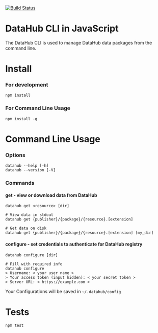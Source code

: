 [![Build Status](https://travis-ci.org/datopian/datahub-cli.svg?branch=master)](https://travis-ci.org/datopian/datahub-cli)

# DataHub CLI in JavaScript

The DataHub CLI is used to manage DataHub data packages from the command line.

# Install

### For development
```
npm install
```

### For Command Line Usage

```
npm install -g
```

# Command Line Usage

### Options

```
datahub --help [-h]
datahub --version [-V]
```

### Commands

#### get - view or download data from DataHub

```
datahub get <resource> [dir]

# View data in stdout
datahub get {publisher}/{package}/{resource}.[extension]

# Get data on disk
datahub get {publisher}/{package}/{resource}.[extension] [my_dir]
```

#### configure - set credentials to authenticate for DataHub registry

```
datahub configure [dir]

# Fill with required info
datahub configure
> Username: < your user name >
> Your access token (input hidden): < your secret token >
> Server URL: < https://example.com >

```
Your Configurations will be saved in `~/.datahub/config`

# Tests

```
npm test
```
